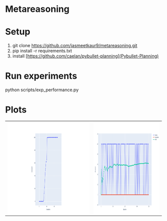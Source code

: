 # Metareasoning
# Setup 
1. git clone https://github.com/jasmeetkaur9/metareasoning.git
2. pip install -r requirements.txt
3. install [https://github.com/caelan/pybullet-planning](Pybullet-Planning)

# Run experiments 
python scripts/exp_performance.py

# Plots
<table>
  <tr>
    <td align="center"><img src="plots/deadline_score_exp1.png" alt="Alt text" style="display: block; margin: 0 auto;" title="Performance with increasing deadline" width="500" height="300"></td>
    <td align="center"><img src="plots/exp_11.png" alt="Alt text" style="display: block; margin: 0 auto;" title="Deadline 30, Plans 3" width="400" height="300"></td>
  </tr>
</table>



